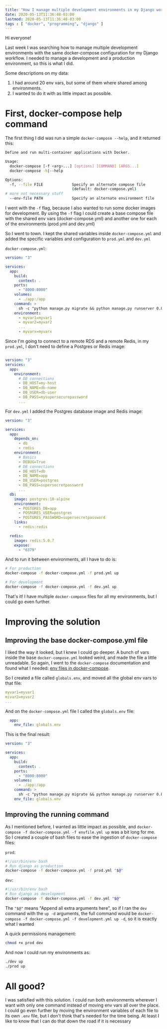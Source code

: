 ```yaml
---
title: "How I manage multiple development environments in my Django workflow using Docker compose"
date: 2020-05-13T11:36:48-03:00
lastmod: 2020-05-13T11:36:48-03:00
tags : [ "docker", "programming", "django" ]
---
```


Hi everyone!

Last week I was searching how to manage multiple development environments with the same docker-compose configuration for my Django workflow. I needed to manage a development and a production environment, so this is what I did. 

Some descriptions on my data:

1) I had around 20 env vars, but some of them where shared among environments.
2) I wanted to do it with as little impact as possible.

# First, docker-compose help command

The first thing I did was run a simple `docker-compose --help`, and it returned this:

```bash
Define and run multi-container applications with Docker.

Usage:
  docker-compose [-f <arg>...] [options] [COMMAND] [ARGS...]
  docker-compose -h|--help

Options:
  -f, --file FILE             Specify an alternate compose file
                              (default: docker-compose.yml)
# more not necessary stuff
  --env-file PATH             Specify an alternate environment file
```

I went with the `-f` flag, because I also wanted to run some docker images for development. By using the `-f` flag I could create a base compose file with the shared env vars (docker-compose.yml) and another one for each of the environments (prod.yml and dev.yml)

So I went to town. I kept the shared variables inside `docker-compose.yml` and added the specific variables and configuration to `prod.yml` and `dev.yml`

`docker-compose.yml`:
```yaml
version: "3"

services:
  app:
    build:
      context: .
    ports:
      - "8000:8000"
    volumes:
      - ./app:/app
    command: >
      sh -c "python manage.py migrate && python manage.py runserver 0.0.0.0:8000"
    environment:
      - myvar1=myvar1
      - myvar2=myvar2
      ...
      - myvarx=myvarx
```

Since I'm going to connect to a remote RDS and a remote Redis, in my `prod.yml`, I don't need to define a Postgres or Redis image:
```yaml

version: "3"
services:
  app:
    environment:
      # DB connections
      - DB_HOST=my-host
      - DB_NAME=db-name
      - DB_USER=db-user
      - DB_PASS=mysupersecurepassword
      ...
```

For `dev.yml` I added the Postgres database image and Redis image:
```yaml
version: "3"

services:
  app:
    depends_on:
      - db
      - redis
    environment:
      # Basics
      - DEBUG=True
      # DB connections
      - DB_HOST=db
      - DB_NAME=app
      - DB_USER=postgres
      - DB_PASS=supersecretpassword
      ...
  db:
    image: postgres:10-alpine
    environment:
      - POSTGRES_DB=app
      - POSRGRES_USER=postgres
      - POSTGRES_PASSWORD=supersecretpassword
    links:
      - redis:redis

  redis:
    image: redis:5.0.7
    expose:
      - "6379"
```

And to run it between environments, all I have to do is:

```bash
# For production
docker-compose -f docker-compose.yml -f prod.yml up 

# For development
docker-compose -f docker-compose.yml -f dev.yml up 
```

That's it! I have multiple `docker-compose` files for all my environments, but I could go even further.

# Improving the solution

## Improving the base docker-compose.yml file

I liked the way it looked, but I knew I could go deeper. A bunch of vars inside the base `docker-compose.yml` looked weird, and made the file a little unreadable. So again, I went to the `docker-compose` documentation and found what I needed: [env files in docker-compose](https://docs.docker.com/compose/environment-variables/#the-env-file).

So I created a file called `globals.env`, and moved all the global env vars to that file:

```yaml
myvar1=myvar1
mivar2=myvar2
...
```
And on the `docker-compose.yml` file I called the `globals.env` file:

```yaml
  app:
    env_file: globals.env
```

This is the final result:

```yaml
version: "3"

services:
  app:
    build:
      context: .
    ports:
      - "8000:8000"
    volumes:
      - ./app:/app
    command: >
      sh -c "python manage.py migrate && python manage.py runserver 0.0.0.0:8000"
    env_file: globals.env
```

## Improving the running command

As I mentioned before, I wanted as little impact as possible, and `docker-compose -f docker-compose.yml -f envfile.yml up` was a bit long for me. So I created a couple of bash files to ease the ingestion of `docker-compose` files:

`prod`: 
```bash
#!/usr/bin/env bash
# Run django as production
docker-compose -f docker-compose.yml -f prod.yml "$@"
```

`dev`:
```bash
#!/usr/bin/env bash
# Run django as development
docker-compose -f docker-compose.yml -f dev.yml "$@"
```

The `"$@"` means "Append all extra arguments here", so if I ran the `dev` command with the `up -d` arguments, the full command would be `docker-compose -f docker-compose.yml -f development.yml up -d`, so it is exactly what I wanted

A quick permissions management:
```bash
chmod +x prod dev 
```

And now I could run my environments as:
```bash
./dev up
./prod up
```

# All good?

I was satisfied with this solution. I could run both environments wherever I want with only one command instead of moving env vars all over the place. I could go even further by moving the environment variables of each file to its own `.env` file, but I don't think that's needed for the time being. At least I like to know that I can do that down the road if it is necessary
